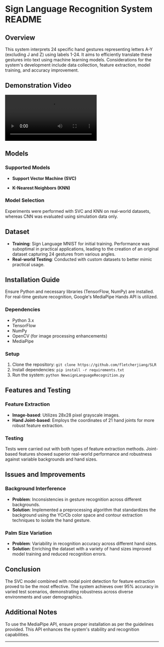 # Sign Language Recognition System README

## Overview
This system interprets 24 specific hand gestures representing letters A-Y (excluding J and Z) using labels 1-24. It aims to efficiently translate these gestures into text using machine learning models. Considerations for the system's development include data collection, feature extraction, model training, and accuracy improvement.



## Demonstration Video

![Demo Video](https://github.com/fletcherjiang/SLR/tree/main/video/A1_video.mp4)

## Models
### Supported Models
- **Support Vector Machine (SVC)**

- **K-Nearest Neighbors (KNN)**

  

### Model Selection
Experiments were performed with SVC and KNN on real-world datasets, whereas CNN was evaluated using simulation data only.

## Dataset
- **Training**: Sign Language MNIST for initial training. Performance was suboptimal in practical applications, leading to the creation of an original dataset capturing 24 gestures from various angles.
- **Real-world Testing**: Conducted with custom datasets to better mimic practical usage.

## Installation Guide
Ensure Python and necessary libraries (TensorFlow, NumPy) are installed. For real-time gesture recognition, Google's MediaPipe Hands API is utilized.

### Dependencies
- Python 3.x
- TensorFlow
- NumPy
- OpenCV (for image processing enhancements)
- MediaPipe

### Setup
1. Clone the repository: `git clone https://github.com/fletcherjiang/SLR`
2. Install dependencies: `pip install -r requirements.txt`
3. Run the system: `python NewsignLanguageRecognition.py`

## Features and Testing
### Feature Extraction
- **Image-based**: Utilizes 28x28 pixel grayscale images.
- **Hand Joint-based**: Employs the coordinates of 21 hand joints for more robust feature extraction.

### Testing
Tests were carried out with both types of feature extraction methods. Joint-based features showed superior real-world performance and robustness against variable backgrounds and hand sizes.

## Issues and Improvements
### Background Interference
- **Problem**: Inconsistencies in gesture recognition across different backgrounds.
- **Solution**: Implemented a preprocessing algorithm that standardizes the background using the YCrCb color space and contour extraction techniques to isolate the hand gesture.

### Palm Size Variation
- **Problem**: Variability in recognition accuracy across different hand sizes.
- **Solution**: Enriching the dataset with a variety of hand sizes improved model training and reduced recognition errors.

## Conclusion
The SVC model combined with nodal point detection for feature extraction proved to be the most effective. The system achieves over 95% accuracy in varied test scenarios, demonstrating robustness across diverse environments and user demographics.

## Additional Notes
To use the MediaPipe API, ensure proper installation as per the guidelines provided. This API enhances the system's stability and recognition capabilities.

---

